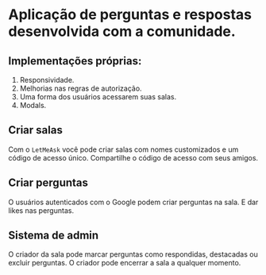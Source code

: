 # Aplicação de perguntas e respostas desenvolvida com a comunidade.
## Implementações próprias:
 1. Responsividade.
 2. Melhorias nas regras de autorização.
 3. Uma forma dos usuários acessarem suas salas.
 4. Modals.

 ## Criar salas
  Com o `LetMeAsk` você pode criar salas com nomes customizados e um código de acesso único.
  Compartilhe o código de acesso com seus amigos.
 ## Criar perguntas
  O usuários autenticados com o Google podem criar perguntas na sala. E dar likes nas perguntas.
 ## Sistema de admin
  O criador da sala pode marcar perguntas como respondidas, destacadas ou excluir perguntas.
  O criador pode encerrar a sala a qualquer momento.